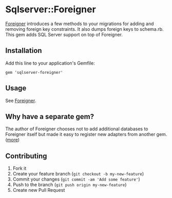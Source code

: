 # Sqlserver::Foreigner

[Foreigner](https://github.com/matthuhiggins/foreigner) introduces a few methods to your migrations for adding and removing foreign key constraints. It also dumps foreign keys to schema.rb.  
This gem adds SQL Server support on top of Foreigner.
## Installation

Add this line to your application's Gemfile:

    gem 'sqlserver-foreigner'

## Usage
See [Foreigner](https://github.com/matthuhiggins/foreigner).

## Why have a separate gem?
The author of Foreigner chooses not to add additional databases to Foreigner itself but made it easy to register new adapters from another gem.
([more](https://github.com/matthuhiggins/foreigner/pull/94))

## Contributing

1. Fork it
2. Create your feature branch (`git checkout -b my-new-feature`)
3. Commit your changes (`git commit -am 'Add some feature'`)
4. Push to the branch (`git push origin my-new-feature`)
5. Create new Pull Request
